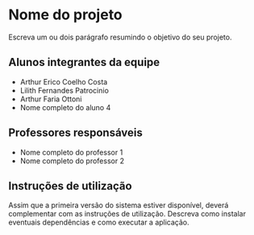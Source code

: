 # Nome do projeto

Escreva um ou dois parágrafo resumindo o objetivo do seu projeto.

## Alunos integrantes da equipe

* Arthur Erico Coelho Costa
* Lilith Fernandes Patrocinio
* Arthur Faria Ottoni
* Nome completo do aluno 4

## Professores responsáveis

* Nome completo do professor 1
* Nome completo do professor 2

## Instruções de utilização

Assim que a primeira versão do sistema estiver disponível, deverá complementar com as instruções de utilização. Descreva como instalar eventuais dependências e como executar a aplicação.
